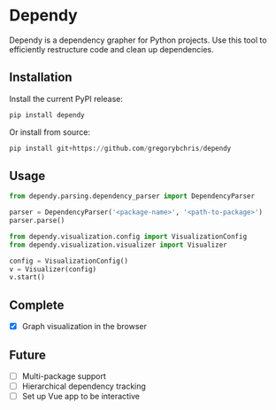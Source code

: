 # Dependy

Dependy is a dependency grapher for Python projects. Use this tool to efficiently restructure code and clean up dependencies.

## Installation

Install the current PyPI release:

```python
pip install dependy
```

Or install from source:

```python
pip install git+https://github.com/gregorybchris/dependy
```

## Usage

```python
from dependy.parsing.dependency_parser import DependencyParser

parser = DependencyParser('<package-name>', '<path-to-package>')
parser.parse()
```

```python
from dependy.visualization.config import VisualizationConfig
from dependy.visualization.visualizer import Visualizer

config = VisualizationConfig()
v = Visualizer(config)
v.start()
```

## Complete

- [x] Graph visualization in the browser

## Future

- [ ] Multi-package support
- [ ] Hierarchical dependency tracking
- [ ] Set up Vue app to be interactive